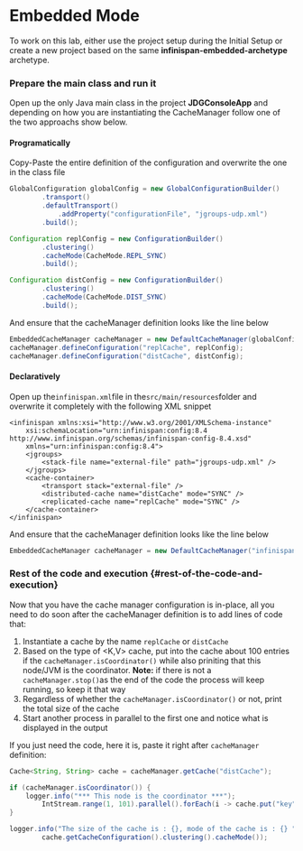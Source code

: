 # Embedded Mode

To work on this lab, either use the project setup during the Initial Setup or create a new project based on the same  **infinispan-embedded-archetype**  archetype.

### Prepare the main class and run it

Open up the only Java main class in the project  **JDGConsoleApp**  and depending on how you are instantiating the CacheManager follow one of the two approachs show below.

#### Programatically

Copy-Paste the entire definition of the configuration and overwrite the one in the class file

```java
GlobalConfiguration globalConfig = new GlobalConfigurationBuilder()
        .transport()
        .defaultTransport()
            .addProperty("configurationFile", "jgroups-udp.xml")
        .build();

Configuration replConfig = new ConfigurationBuilder()
        .clustering()
        .cacheMode(CacheMode.REPL_SYNC)
        .build();

Configuration distConfig = new ConfigurationBuilder()
        .clustering()
        .cacheMode(CacheMode.DIST_SYNC)
        .build();
```

And ensure that the cacheManager definition looks like the line below

```java
EmbeddedCacheManager cacheManager = new DefaultCacheManager(globalConfig);
cacheManager.defineConfiguration("replCache", replConfig);
cacheManager.defineConfiguration("distCache", distConfig);
```

#### Declaratively

Open up the`infinispan.xml`file in the`src/main/resources`folder and overwrite it completely with the following XML snippet

```markup
<infinispan xmlns:xsi="http://www.w3.org/2001/XMLSchema-instance"
    xsi:schemaLocation="urn:infinispan:config:8.4 http://www.infinispan.org/schemas/infinispan-config-8.4.xsd"
    xmlns="urn:infinispan:config:8.4">
    <jgroups>
        <stack-file name="external-file" path="jgroups-udp.xml" />
    </jgroups>
    <cache-container>
        <transport stack="external-file" />
        <distributed-cache name="distCache" mode="SYNC" />
        <replicated-cache name="replCache" mode="SYNC" />
    </cache-container>
</infinispan>
```

And ensure that the cacheManager definition looks like the line below

```java
EmbeddedCacheManager cacheManager = new DefaultCacheManager("infinispan.xml");
```

### Rest of the code and execution {#rest-of-the-code-and-execution}

Now that you have the cache manager configuration is in-place, all you need to do soon after the cacheManager definition is to add lines of code that:

1. Instantiate a cache by the name `replCache` or `distCache`
2. Based on the type of &lt;K,V&gt; cache, put into the cache about 100 entries if the `cacheManager.isCoordinator()` while also priniting that this node/JVM is the coordinator. **Note:**  if there is not a `cacheManager.stop()`as the end of the code the process will keep running, so keep it that way
3. Regardless of whether the `cacheManager.isCoordinator()` or not, print the total size of the cache
4. Start another process in parallel to the first one and notice what is displayed in the output

If you just need the code, here it is, paste it right after `cacheManager` definition:

```java
Cache<String, String> cache = cacheManager.getCache("distCache");

if (cacheManager.isCoordinator()) {
    logger.info("*** This node is the coordinator ***");
        IntStream.range(1, 101).parallel().forEach(i -> cache.put("key" + i, "value" + i));
}

logger.info("The size of the cache is : {}, mode of the cache is : {} ", cache.size(),
        cache.getCacheConfiguration().clustering().cacheMode());
```

